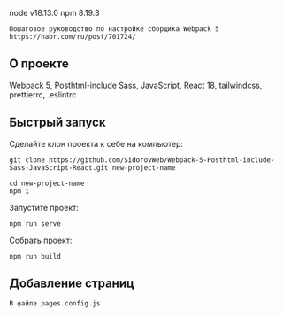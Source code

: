 node v18.13.0
npm 8.19.3

```
Пошаговое руководство по настройке сборщика Webpack 5 https://habr.com/ru/post/701724/
```

## О проекте

Webpack 5, Posthtml-include Sass, JavaScript, React 18, tailwindcss, prettierrc, .eslintrc

## Быстрый запуск

Сделайте клон проекта к себе на компьютер:

```
git clone https://github.com/SidorovWeb/Webpack-5-Posthtml-include-Sass-JavaScript-React.git new-project-name
```

```
cd new-project-name
npm i
```

Запустите проект:

```
npm run serve
```

Собрать проект:

```
npm run build
```

## Добавление страниц

```
В файле pages.config.js
```
